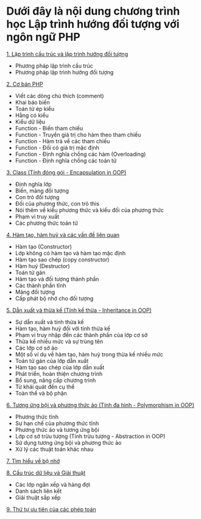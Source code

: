 # Dưới đây là nội dung chương trình học Lập trình hướng đối tượng với ngôn ngữ PHP
	
[1. Lập trình cấu trúc và lập trình hướng đối tượng](https://github.com/betech-nguyenpt/oop_php_training/wiki/1.-Programming-method)
	
* Phương pháp lập trình cấu trúc
* Phương pháp lập trình hướng đối tượng

[2. Cơ bản PHP](https://github.com/betech-nguyenpt/oop_php_training/wiki/2.-Cơ-bản-PHP)

* Viết các dòng chú thích (comment)
* Khai báo biến
* Toán tử ép kiểu
* Hằng có kiểu
* Kiểu dữ liệu
* Function - Biến tham chiếu
* Function - Truyền giá trị cho hàm theo tham chiếu
* Function - Hàm trả về các tham chiếu
* Function - Đối có giá trị mặc định
* Function - Định nghĩa chồng các hàm (Overloading)
* Function - Định nghĩa chồng các toán tử

[3. Class (Tính đóng gói - Encapsulation in OOP)](https://github.com/betech-nguyenpt/oop_php_training/wiki/3.-Class-(T%C3%ADnh-đóng-gói---Encapsulation-in-OOP))

* Định nghĩa lớp
* Biến, mảng đối tượng
* Con trỏ đối tượng
* Đối của phương thức, con trỏ this
* Nói thêm về kiểu phương thức và kiểu đối của phương thức
* Phạm vi truy xuất
* Các phương thức toán tử

[4. Hàm tạo, hàm huỷ và các vấn đề liên quan](https://github.com/betech-nguyenpt/oop_php_training/wiki/4.-Hàm-tạo,-hàm-huỷ-và-các-vấn-đề-liên-quan)
	
* Hàm tạo (Constructor)
* Lớp không có hàm tạo và hàm tạo mặc định
* Hàm tạo sao chép (copy constructor)
* Hàm huỷ (Destructor)
* Toán tử gán
* Hàm tạo và đối tượng thành phần
* Các thành phần tĩnh
* Mảng đối tượng
* Cấp phát bộ nhớ cho đối tượng

[5. Dẫn xuất và thừa kế (Tính kế thừa - Inheritance in OOP)](https://github.com/betech-nguyenpt/oop_php_training/wiki/5.-Dẫn-xuất-và-thừa-kế-(T%C3%ADnh-kế-thừa---Inheritance-in-OOP))
	
* Sự dẫn xuất và tính thừa kế
* Hàm tạo, hàm huỷ đối với tính thừa kế
* Phạm vi truy nhập đến các thành phần của lớp cơ sở
* Thừa kế nhiều mức và sự trùng tên
* Các lớp cơ sở ảo
* Một số ví dụ về hàm tạo, hàm huỷ trong thừa kế nhiều mức
* Toán tử gán của lớp dẫn xuất
* Hàm tạo sao chép của lớp dẫn xuất
* Phát triển, hoàn thiện chương trình
* Bổ sung, nâng cấp chương trình
* Từ khái quát đến cụ thể
* Toàn thể và bộ phận

[6. Tương ứng bội và phương thức ảo (Tính đa hình - Polymorphism in OOP)](https://github.com/betech-nguyenpt/oop_php_training/wiki/6.-Tương-ứng-bội-và-phương-thức-ảo-(T%C3%ADnh-đa-hình---Polymorphism-in-OOP))

* Phương thức tĩnh
* Sự hạn chế của phương thức tĩnh
* Phương thức ảo và tương ứng bội
* Lớp cơ sở trừu tượng (Tính trừu tượng - Abstraction in OOP)
* Sử dụng tương ứng bội và phương thức ảo
* Xử lý các thuật toán khác nhau

[7. Tìm hiểu về bộ nhớ](https://github.com/betech-nguyenpt/oop_php_training/wiki/7.-Tìm-hiểu-về-bộ-nhớ)

[8. Cấu trúc dữ liệu và Giải thuật](https://github.com/betech-nguyenpt/oop_php_training/wiki/8.-Cấu-trúc-dữ-liệu-và-Giải-thuật)

* Các lớp ngăn xếp và hàng đợi
* Danh sách liên kết
* Giải thuật sắp xếp

[9. Thứ tự ưu tiên của các phép toán](https://github.com/betech-nguyenpt/oop_php_training/wiki/9.-Thứ-tự-ưu-tiên-của-các-phép-toán)
